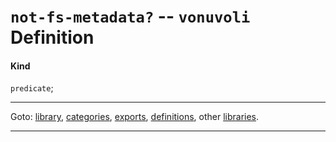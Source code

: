 

<a id='definition__vonuvoli__not-fs-metadata_3f'></a>

# `not-fs-metadata?` -- `vonuvoli` Definition


<a id='definition__vonuvoli__not-fs-metadata_3f__kind'></a>

#### Kind

`predicate`;

----

Goto: [library](../../vonuvoli/_index.md#library__vonuvoli), [categories](../../vonuvoli/categories/_index.md#toc__vonuvoli__categories), [exports](../../vonuvoli/exports/_index.md#toc__vonuvoli__exports), [definitions](../../vonuvoli/definitions/_index.md#toc__vonuvoli__definitions), other [libraries](../../_libraries.md#toc__libraries).

----

